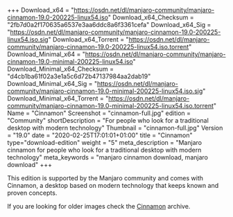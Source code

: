 +++
Download_x64 = "https://osdn.net/dl/manjaro-community/manjaro-cinnamon-19.0-200225-linux54.iso"
Download_x64_Checksum = "2fb7d0a2f170635a6537e3aa6ddc8a6f3361cefa"
Download_x64_Sig = "https://osdn.net/dl/manjaro-community/manjaro-cinnamon-19.0-200225-linux54.iso.sig"
Download_x64_Torrent = "https://osdn.net/dl/manjaro-community/manjaro-cinnamon-19.0-200225-linux54.iso.torrent"
Download_Minimal_x64 = "https://osdn.net/dl/manjaro-community/manjaro-cinnamon-19.0-minimal-200225-linux54.iso"
Download_Minimal_x64_Checksum = "d4cb1ba61f02a3e1a5c6d72b47137984aa2dab19"
Download_Minimal_x64_Sig = "https://osdn.net/dl/manjaro-community/manjaro-cinnamon-19.0-minimal-200225-linux54.iso.sig"
Download_Minimal_x64_Torrent = "https://osdn.net/dl/manjaro-community/manjaro-cinnamon-19.0-minimal-200225-linux54.iso.torrent"
Name = "Cinnamon"
Screenshot = "cinnamon-full.jpg"
edition = "Community"
shortDescription = "For people who look for a traditional desktop with modern technology"
Thumbnail = "cinnamon-full.jpg"
Version = "19.0"
date = "2020-02-25T17:01:01+01:00"
title = "Cinnamon"
type="download-edition"
weight = "5"
meta_description = "Manjaro cinnamon for people who look for a traditional desktop with modern technology"
meta_keywords = "manjaro cinnamon download, manjaro download"
+++

This edition is supported by the Manjaro community and comes with Cinnamon, a desktop based on modern technology that keeps known and proven concepts.

If you are looking for older images check the [Cinnamon](https://osdn.net/projects/manjaro-archive/storage/cinnamon/) archive.

